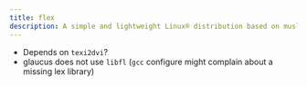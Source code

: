 ```yaml
---
title: flex
description: A simple and lightweight Linux® distribution based on musl libc and toybox
---
```


- Depends on `texi2dvi`?
- glaucus does not use `libfl` (`gcc` configure might complain about a missing lex library)
